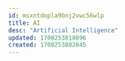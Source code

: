 ```yaml
---
id: msxntdopla9bnj2vwc56wlp
title: AI
desc: "Artificial Intelligence"
updated: 1700253818896
created: 1700253802845
---
```

